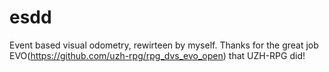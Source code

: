 # esdd
Event based visual odometry, rewirteen by myself.
Thanks for the great job EVO(https://github.com/uzh-rpg/rpg_dvs_evo_open) that UZH-RPG did!
